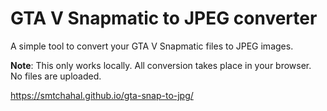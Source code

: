 # GTA V Snapmatic to JPEG converter

A simple tool to convert your GTA V Snapmatic files to JPEG images.

**Note**: This only works locally. All conversion takes place in your browser. No files are uploaded.

https://smtchahal.github.io/gta-snap-to-jpg/
